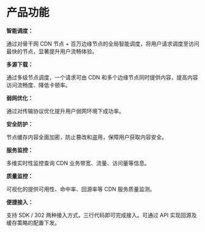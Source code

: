 # 产品功能

**智能调度：**

通过对骨干网 CDN 节点 + 百万边缘节点的全局智能调度，将用户请求调度至访问最快的节点，显著提升用户流畅体验。

**多源下载：**

通过多级节点调度，一个请求可由 CDN 和多个边缘节点同时提供内容，提高内容访问流畅度、降低卡顿率。

**弱网优化：**

通过对传输协议优化提升用户弱网环境下成功率。

**安全防护：**

节点缓存内容全面加密，防止篡改和盗用，保障用户获取内容安全。

**服务监控：**

多维实时性监控查询 CDN 业务带宽、流量、访问量等信息。

**质量监控：**

可视化的提供可用性、命中率、回源率等 CDN 服务质量监测。

**便捷接入：**

支持 SDK / 302 两种接入方式，三行代码即可完成接入。可通过 API 实现回源及缓存策略的配置下发。
